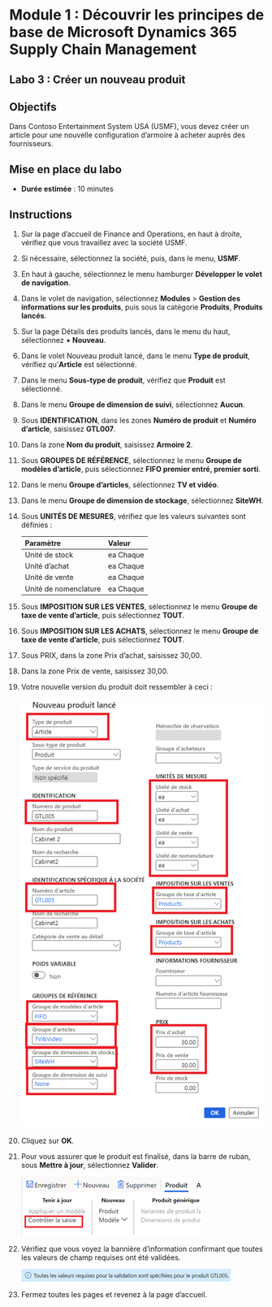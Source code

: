 ﻿---
lab:
    title: 'Labo 3 : Créer une offre de produits avec différentes tailles et couleurs'
    module: 'Module 1 : Découvrir les principes de base de Microsoft Dynamics 365 Supply Chain Management'
---

# Module 1 : Découvrir les principes de base de Microsoft Dynamics 365 Supply Chain Management

## Labo 3 : Créer un nouveau produit

## Objectifs

Dans Contoso Entertainment System USA (USMF), vous devez créer un article pour une nouvelle configuration d’armoire à acheter auprès des fournisseurs.

## Mise en place du labo

   - **Durée estimée** : 10 minutes

## Instructions

1. Sur la page d’accueil de Finance and Operations, en haut à droite, vérifiez que vous travaillez avec la société USMF.

1. Si nécessaire, sélectionnez la société, puis, dans le menu, **USMF**.

1. En haut à gauche, sélectionnez le menu hamburger **Développer le volet de navigation**.

1. Dans le volet de navigation, sélectionnez **Modules** > **Gestion des informations sur les produits**, puis sous la catégorie **Produits**, **Produits lancés**.

1. Sur la page Détails des produits lancés, dans le menu du haut, sélectionnez **+ Nouveau**.

1. Dans le volet Nouveau produit lancé, dans le menu **Type de produit**, vérifiez qu’**Article** est sélectionné.

1. Dans le menu **Sous-type de produit**, vérifiez que **Produit** est sélectionné.

1. Dans le menu **Groupe de dimension de suivi**, sélectionnez **Aucun**.

1. Sous **IDENTIFICATION**, dans les zones **Numéro de produit** et **Numéro d’article**, saisissez **GTL007**.

1. Dans la zone **Nom du produit**, saisissez **Armoire 2**.

1. Sous **GROUPES DE RÉFÉRENCE**, sélectionnez le menu **Groupe de modèles d’article**, puis sélectionnez **FIFO premier entré, premier sorti**.

1. Dans le menu **Groupe d’articles**, sélectionnez **TV et vidéo**.

1. Dans le menu **Groupe de dimension de stockage**, sélectionnez **SiteWH**.

1. Sous **UNITÉS DE MESURES**, vérifiez que les valeurs suivantes sont définies :

    | **Paramètre**| **Valeur**|
    | :--- | :--- |
    | Unité de stock| ea Chaque|
    | Unité d’achat| ea Chaque|
    | Unité de vente| ea Chaque|
    | Unité de nomenclature| ea Chaque|

1. Sous **IMPOSITION SUR LES VENTES**, sélectionnez le menu **Groupe de taxe de vente d’article**, puis sélectionnez **TOUT**.

1. Sous **IMPOSITION SUR LES ACHATS**, sélectionnez le menu **Groupe de taxe de vente d’article**, puis sélectionnez **TOUT**.

1. Sous PRIX, dans la zone Prix d’achat, saisissez 30,00.

1. Dans la zone Prix de vente, saisissez 30,00.

1. Votre nouvelle version du produit doit ressembler à ceci :

    ![Image d’écran affichant le formulaire de nouvelle version du produit complété](./media/lp1-m2-new-release-product.png)

1. Cliquez sur **OK**.

1. Pour vous assurer que le produit est finalisé, dans la barre de ruban, sous **Mettre à jour**, sélectionnez **Valider**.

    ![Image d’écran présentant la barre de ruban avec Valider en surbrillance](./media/lp1-m2-validate-ribbon-bar.png)

1. Vérifiez que vous voyez la bannière d’information confirmant que toutes les valeurs de champ requises ont été validées.

    ![Image d’écran de notification d’informations indiquant que tous les champs obligatoires ont été validés](./media/lp1-m2-confirmation-of-validation.png)

1. Fermez toutes les pages et revenez à la page d’accueil.
